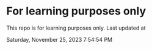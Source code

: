 # For learning purposes only
This repo is for learning purposes only.
Last updated at

Saturday, November 25, 2023 7:54:54 PM

